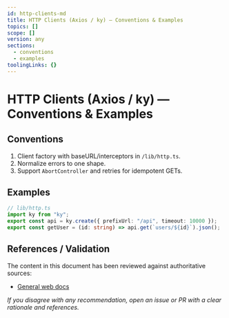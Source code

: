 ```yaml
---
id: http-clients-md
title: HTTP Clients (Axios / ky) — Conventions & Examples
topics: []
scope: []
version: any
sections:
  - conventions
  - examples
toolingLinks: {}
---
```

# HTTP Clients (Axios / ky) — Conventions & Examples

## Conventions
1. Client factory with baseURL/interceptors in `/lib/http.ts`.
2. Normalize errors to one shape.
3. Support `AbortController` and retries for idempotent GETs.

## Examples
```ts
// lib/http.ts
import ky from "ky";
export const api = ky.create({ prefixUrl: "/api", timeout: 10000 });
export const getUser = (id: string) => api.get(`users/${id}`).json();
```

## References / Validation

The content in this document has been reviewed against authoritative sources:
- [General web docs](https://developer.mozilla.org/)

_If you disagree with any recommendation, open an issue or PR with a clear rationale and references._

